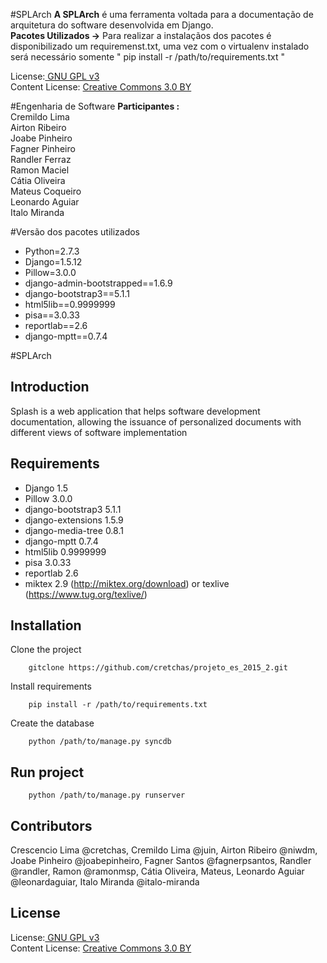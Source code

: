 #SPLArch
**A SPLArch** é uma ferramenta voltada para a documentação de arquitetura do software desenvolvida em Django.<br> 
**Pacotes Utilizados →** Para realizar a instalaçãos dos pacotes é disponibilizado um requiremenst.txt, uma vez com o virtualenv instalado será necessário somente " pip install -r /path/to/requirements.txt "<br>

License:<a href="http://www.gnu.org/licenses/gpl.html" target="blank"> GNU GPL v3</a><br>
Content License: <a href="https://creativecommons.org/licenses/by/3.0/" target = "blank">Creative Commons 3.0 BY</a>

#Engenharia de Software
**Participantes :**<br>
Cremildo Lima<br>
Airton Ribeiro<br>
Joabe Pinheiro<br>
Fagner Pinheiro<br>
Randler Ferraz<br>
Ramon Maciel<br>
Cátia Oliveira<br>
Mateus Coqueiro<br>
Leonardo Aguiar<br>
Italo Miranda<br>

#Versão dos pacotes utilizados<br>
* Python=2.7.3<br>
* Django=1.5.12<br>
* Pillow=3.0.0<br>
* django-admin-bootstrapped==1.6.9<br>
* django-bootstrap3==5.1.1<br>
* html5lib==0.9999999<br>
* pisa==3.0.33<br>
* reportlab==2.6<br>
* django-mptt==0.7.4<br>


#SPLArch

Introduction
------------
Splash is a web application that helps software development documentation, allowing the issuance of personalized documents with different views of software implementation


Requirements
---------------------------

  * Django	1.5
  * Pillow	3.0.0
  * django-bootstrap3	5.1.1
  * django-extensions	1.5.9
  * django-media-tree	0.8.1
  * django-mptt	0.7.4
  * html5lib	0.9999999
  * pisa	3.0.33
  * reportlab	2.6
  * miktex 2.9 (http://miktex.org/download) or texlive (https://www.tug.org/texlive/)

Installation 
---------------------------

Clone the project

        gitclone https://github.com/cretchas/projeto_es_2015_2.git

Install requirements

        pip install -r /path/to/requirements.txt

Create the database

        python /path/to/manage.py syncdb


Run project
---------------------------

        python /path/to/manage.py runserver


Contributors
---------------------------
Crescencio Lima @cretchas, Cremildo Lima @juin, Airton Ribeiro @niwdm, Joabe Pinheiro @joabepinheiro, Fagner Santos @fagnerpsantos, Randler @randler,
Ramon @ramonmsp, Cátia Oliveira, Mateus, Leonardo Aguiar @leonardaguiar, Italo Miranda @italo-miranda

License
---------------------------
License:<a href="http://www.gnu.org/licenses/gpl.html" target="blank"> GNU GPL v3</a><br>
Content License: <a href="https://creativecommons.org/licenses/by/3.0/" target = "blank">Creative Commons 3.0 BY</a>
